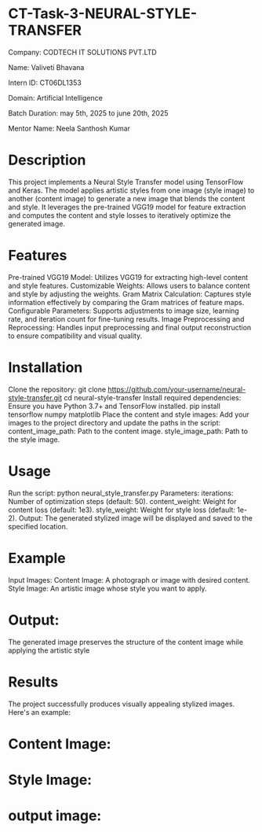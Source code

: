 # CT-Task-3-NEURAL-STYLE-TRANSFER

Company: CODTECH IT SOLUTIONS PVT.LTD

Name: Valiveti Bhavana

Intern ID: CT06DL1353

Domain: Artificial Intelligence

Batch Duration: may 5th, 2025 to june 20th, 2025

Mentor Name: Neela Santhosh Kumar

# Description
This project implements a Neural Style Transfer model using TensorFlow and Keras. The model applies artistic styles from one image (style image) to another (content image) to generate a new image that blends the content and style. It leverages the pre-trained VGG19 model for feature extraction and computes the content and style losses to iteratively optimize the generated image.

# Features
Pre-trained VGG19 Model: Utilizes VGG19 for extracting high-level content and style features. Customizable Weights: Allows users to balance content and style by adjusting the weights. Gram Matrix Calculation: Captures style information effectively by comparing the Gram matrices of feature maps. Configurable Parameters: Supports adjustments to image size, learning rate, and iteration count for fine-tuning results. Image Preprocessing and Reprocessing: Handles input preprocessing and final output reconstruction to ensure compatibility and visual quality.

# Installation
Clone the repository: git clone https://github.com/your-username/neural-style-transfer.git cd neural-style-transfer Install required dependencies: Ensure you have Python 3.7+ and TensorFlow installed. pip install tensorflow numpy matplotlib Place the content and style images: Add your images to the project directory and update the paths in the script: content_image_path: Path to the content image. style_image_path: Path to the style image.

# Usage
Run the script: python neural_style_transfer.py Parameters: iterations: Number of optimization steps (default: 50). content_weight: Weight for content loss (default: 1e3). style_weight: Weight for style loss (default: 1e-2). Output: The generated stylized image will be displayed and saved to the specified location.

# Example
Input Images:
Content Image: A photograph or image with desired content. Style Image: An artistic image whose style you want to apply.

# Output:
The generated image preserves the structure of the content image while applying the artistic style

# Results
The project successfully produces visually appealing stylized images. Here's an example:

# Content Image:


# Style Image:


# output image:
